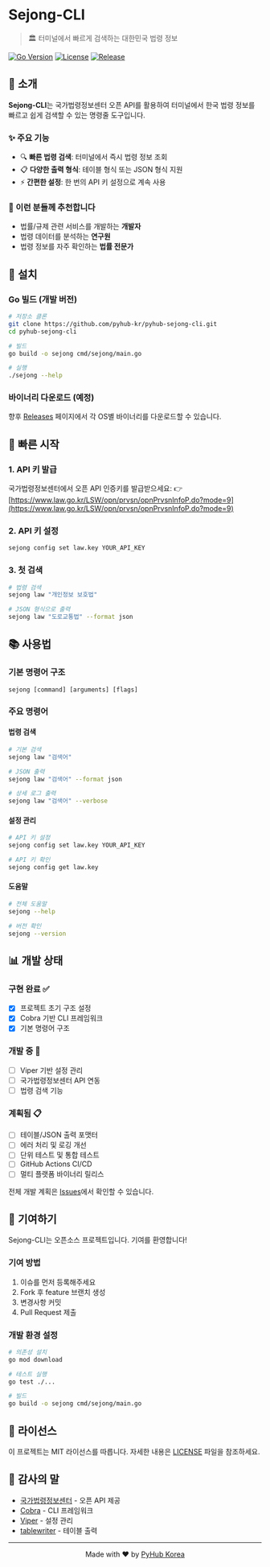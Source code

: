 # Sejong-CLI

> 🏛️ 터미널에서 빠르게 검색하는 대한민국 법령 정보

[![Go Version](https://img.shields.io/badge/Go-1.20%2B-00ADD8?logo=go)](https://golang.org)
[![License](https://img.shields.io/badge/License-MIT-blue.svg)](LICENSE)
[![Release](https://img.shields.io/badge/Release-2025.08.21--dev-orange)](https://github.com/pyhub-kr/pyhub-sejong-cli/releases)

## 📖 소개

**Sejong-CLI**는 국가법령정보센터 오픈 API를 활용하여 터미널에서 한국 법령 정보를 빠르고 쉽게 검색할 수 있는 명령줄 도구입니다.

### ✨ 주요 기능

- 🔍 **빠른 법령 검색**: 터미널에서 즉시 법령 정보 조회
- 📋 **다양한 출력 형식**: 테이블 형식 또는 JSON 형식 지원
- ⚡ **간편한 설정**: 한 번의 API 키 설정으로 계속 사용

### 👥 이런 분들께 추천합니다

- 법률/규제 관련 서비스를 개발하는 **개발자**
- 법령 데이터를 분석하는 **연구원**
- 법령 정보를 자주 확인하는 **법률 전문가**

## 🚀 설치

### Go 빌드 (개발 버전)

```bash
# 저장소 클론
git clone https://github.com/pyhub-kr/pyhub-sejong-cli.git
cd pyhub-sejong-cli

# 빌드
go build -o sejong cmd/sejong/main.go

# 실행
./sejong --help
```

### 바이너리 다운로드 (예정)

향후 [Releases](https://github.com/pyhub-kr/pyhub-sejong-cli/releases) 페이지에서 각 OS별 바이너리를 다운로드할 수 있습니다.

## 🎯 빠른 시작

### 1. API 키 발급

국가법령정보센터에서 오픈 API 인증키를 발급받으세요:
👉 [https://www.law.go.kr/LSW/opn/prvsn/opnPrvsnInfoP.do?mode=9](https://www.law.go.kr/LSW/opn/prvsn/opnPrvsnInfoP.do?mode=9)

### 2. API 키 설정

```bash
sejong config set law.key YOUR_API_KEY
```

### 3. 첫 검색

```bash
# 법령 검색
sejong law "개인정보 보호법"

# JSON 형식으로 출력
sejong law "도로교통법" --format json
```

## 📚 사용법

### 기본 명령어 구조

```
sejong [command] [arguments] [flags]
```

### 주요 명령어

#### 법령 검색
```bash
# 기본 검색
sejong law "검색어"

# JSON 출력
sejong law "검색어" --format json

# 상세 로그 출력
sejong law "검색어" --verbose
```

#### 설정 관리
```bash
# API 키 설정
sejong config set law.key YOUR_API_KEY

# API 키 확인
sejong config get law.key
```

#### 도움말
```bash
# 전체 도움말
sejong --help

# 버전 확인
sejong --version
```

## 📊 개발 상태

### 구현 완료 ✅
- [x] 프로젝트 초기 구조 설정
- [x] Cobra 기반 CLI 프레임워크
- [x] 기본 명령어 구조

### 개발 중 🚧
- [ ] Viper 기반 설정 관리
- [ ] 국가법령정보센터 API 연동
- [ ] 법령 검색 기능

### 계획됨 📋
- [ ] 테이블/JSON 출력 포맷터
- [ ] 에러 처리 및 로깅 개선
- [ ] 단위 테스트 및 통합 테스트
- [ ] GitHub Actions CI/CD
- [ ] 멀티 플랫폼 바이너리 릴리스

전체 개발 계획은 [Issues](https://github.com/pyhub-kr/pyhub-sejong-cli/issues)에서 확인할 수 있습니다.

## 🤝 기여하기

Sejong-CLI는 오픈소스 프로젝트입니다. 기여를 환영합니다!

### 기여 방법

1. 이슈를 먼저 등록해주세요
2. Fork 후 feature 브랜치 생성
3. 변경사항 커밋
4. Pull Request 제출

### 개발 환경 설정

```bash
# 의존성 설치
go mod download

# 테스트 실행
go test ./...

# 빌드
go build -o sejong cmd/sejong/main.go
```

## 📄 라이선스

이 프로젝트는 MIT 라이선스를 따릅니다. 자세한 내용은 [LICENSE](LICENSE) 파일을 참조하세요.

## 🙏 감사의 말

- [국가법령정보센터](https://www.law.go.kr) - 오픈 API 제공
- [Cobra](https://github.com/spf13/cobra) - CLI 프레임워크
- [Viper](https://github.com/spf13/viper) - 설정 관리
- [tablewriter](https://github.com/olekukonko/tablewriter) - 테이블 출력

---

<p align="center">
  Made with ❤️ by <a href="https://github.com/pyhub-kr">PyHub Korea</a>
</p>
